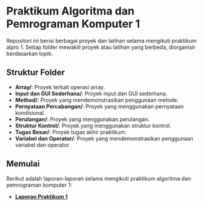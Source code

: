 # Praktikum Algoritma dan Pemrograman Komputer 1

Repositori ini berisi berbagai proyek dan latihan selama mengikuti praktikum alpro 1. Setiap folder mewakili proyek atau latihan yang berbeda, diorganisir berdasarkan topik.

## Struktur Folder

- **Array/**: Proyek terkait operasi array.
- **Input dan GUI Sederhana/**: Proyek input dan GUI sederhana.
- **Method/**: Proyek yang mendemonstrasikan penggunaan metode.
- **Pernyataan Percabangan/**: Proyek yang menggunakan pernyataan kondisional.
- **Perulangan/**: Proyek yang menggunakan perulangan.
- **Struktur Kontrol/**: Proyek yang menggunakan struktur kontrol.
- **Tugas Besar/**: Proyek tugas akhir praktikum.
- **Variabel dan Operator/**: Proyek yang mendemonstrasikan penggunaan variabel dan operator.

## Memulai

Berikut adalah laporan-laporan selama mengikuti praktikum algoritma dan pemrograman komputer 1:
- **[Laporan Praktikum 1](Laprak1.pdf)**